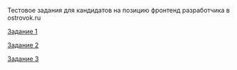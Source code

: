 Тестовое задания для кандидатов на позицию фронтенд разработчика в ostrovok.ru

[Задание 1](curry/README.md)

[Задание 2](object-deep-copy/README.md)

[Задание 3](click-counter/README.md)
